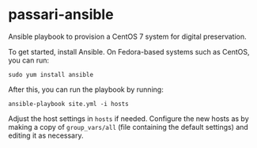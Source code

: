 passari-ansible
======================

Ansible playbook to provision a CentOS 7 system for digital preservation.

To get started, install Ansible. On Fedora-based systems such as CentOS, you can run:

```
sudo yum install ansible
```

After this, you can run the playbook by running:

```
ansible-playbook site.yml -i hosts
```

Adjust the host settings in `hosts` if needed. Configure the new hosts as by making a copy of `group_vars/all` (file containing the default settings) and editing it as necessary.
